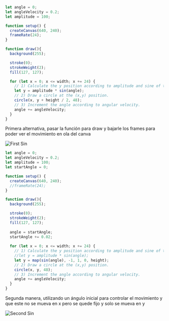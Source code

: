 ```js
let angle = 0;
let angleVelocity = 0.2;
let amplitude = 100;

function setup() {
  createCanvas(640, 240);
  frameRate(24);
}

function draw(){
  background(255);

  stroke(0);
  strokeWeight(2);
  fill(127, 127);

  for (let x = 0; x <= width; x += 24) {
    // 1) Calculate the y position according to amplitude and sine of the angle.
    let y = amplitude * sin(angle);
    // 2) Draw a circle at the (x,y) position.
    circle(x, y + height / 2, 48);
    // 3) Increment the angle according to angular velocity.
    angle += angleVelocity;
  }
}
```

Primera alternativa, pasar la función para draw y bajarle los frames para poder ver el movimiento en ola del canva

![First Sin](../../../../assets/)

```js
let angle = 0;
let angleVelocity = 0.2;
let amplitude = 100;
let startAngle = 0;

function setup() {
  createCanvas(640, 240);
  //frameRate(24);
}

function draw(){
  background(255);

  stroke(0);
  strokeWeight(2);
  fill(127, 127);
  
  angle = startAngle;
  startAngle += 0.02;
  
  for (let x = 0; x <= width; x += 24) {
    // 1) Calculate the y position according to amplitude and sine of the angle.
    //let y = amplitude * sin(angle);
    let y = map(sin(angle), -1, 1, 0, height);
    // 2) Draw a circle at the (x,y) position.
    circle(x, y, 48);
    // 3) Increment the angle according to angular velocity.
    angle += angleVelocity;
  }
}
```

Segunda manera, utilizando un ángulo inicial para controlar el movimiento y que este no se mueva en x pero se quede fijo y solo se mueva en y

![Second Sin](../../../../assets/)
